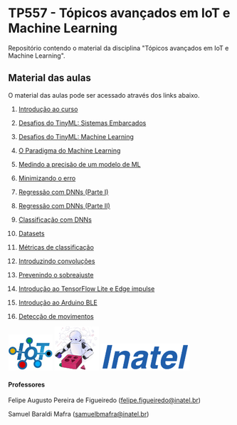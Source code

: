 # TP557 - Tópicos avançados em IoT e Machine Learning

Repositório contendo o material da disciplina "Tópicos avançados em IoT e Machine Learning".

## Material das aulas

O material das aulas pode ser acessado através dos links abaixo.

1. [Introdução ao curso](https://github.com/zz4fap/tp557-iot-ml/blob/main/slides/TP557_1_Introdu%C3%A7ao_ao_curso.pdf)
   
2. [Desafios do TinyML: Sistemas Embarcados](https://github.com/zz4fap/tp557-iot-ml/blob/main/slides/TP557_2_Desafios_do_TinyML_sistemas_embarcados.pdf)

3. [Desafios do TinyML: Machine Learning](https://github.com/zz4fap/tp557-iot-ml/blob/main/slides/TP557_3_Desafios_do_TinyML_machine_learning.pdf)

4. [O Paradigma do Machine Learning](https://github.com/zz4fap/tp557-iot-ml/blob/main/slides/TP557_4_O_Paradigma_do_Machine_Learning.pdf)

5. [Medindo a precisão de um modelo de ML](https://github.com/zz4fap/tp557-iot-ml/blob/main/slides/TP557_5_Medindo_a_precisão_de_um_modelo_de_ML.pdf)

6. [Minimizando o erro](https://github.com/zz4fap/tp557-iot-ml/blob/main/slides/TP557_6_Minimizando_o_erro.pdf)

7. [Regressão com DNNs (Parte I)](https://github.com/zz4fap/tp557-iot-ml/blob/main/slides/TP557_7_Regressão_com_DNNs_parte_I.pdf)

8. [Regressão com DNNs (Parte II)](https://github.com/zz4fap/tp557-iot-ml/blob/main/slides/TP557_8_Regressão_com_DNNs_parte_II.pdf)
   
9. [Classificação com DNNs](https://github.com/zz4fap/tp557-iot-ml/blob/main/slides/TP557_9_Classificação_com_DNNs.pdf)
    
10. [Datasets](https://github.com/zz4fap/tp557-iot-ml/blob/main/slides/TP557_10_Datasets.pdf)
    
11. [Métricas de classificação](https://github.com/zz4fap/tp557-iot-ml/blob/main/slides/TP557_11_Métricas_de_Classificação.pdf)

12. [Introduzindo convoluções](https://github.com/zz4fap/tp557-iot-ml/blob/main/slides/TP557_12_Introduzindo_convolu%C3%A7%C3%B5es.pdf)
   
13. [Prevenindo o sobreajuste](https://github.com/zz4fap/tp557-iot-ml/blob/main/slides/TP557_13_Prevenindo_o_sobreajuste.pdf)
14. [Introdução ao TensorFlow Lite  e Edge impulse](https://github.com/zz4fap/tp557-iot-ml/blob/main/slides/TP557_14_introducao_tensorflowlite.pdf)
15. [Introdução ao Arduino BLE](https://github.com/zz4fap/tp557-iot-ml/blob/main/slides/TP557_14b_introducao_arduinoble.pdf)
16. [Detecção de movimentos](https://github.com/zz4fap/tp557-iot-ml/blob/main/slides/TP557_15_classifica%C3%A7%C3%A3o%20de%20movimentos.pdf)

<img src="/figures/iot_lab.jpg" width="100px"> <img src="/figures/ml_logo1.png" width="100px"> <img src="/figures/inatel_logo.png" width="200px">

#### Professores

Felipe Augusto Pereira de Figueiredo (felipe.figueiredo@inatel.br)

Samuel Baraldi Mafra (samuelbmafra@inatel.br)
